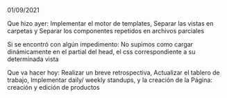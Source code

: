 01/09/2021

Que hizo ayer: Implementar el motor de templates, Separar las vistas en carpetas y Separar los componentes
repetidos en archivos parciales  

Si se encontró con algún impedimento: No supimos como cargar dinámicamente en el partial del head, el css
correspondiente a su determinada vista

Que va hacer hoy: Realizar un breve retrospectiva, Actualizar el tablero de trabajo, Implementar daily/
weekly standups, y la creación de la Página: creación y edición de productos